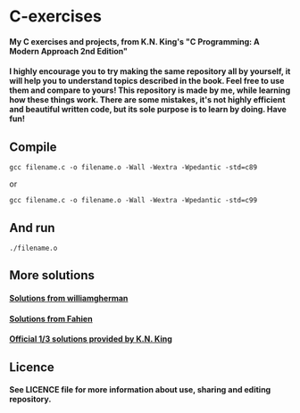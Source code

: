 # C-exercises
#### My C exercises and projects, from K.N. King's "C Programming: A Modern Approach 2nd Edition"

#### I highly encourage you to try making the same repository all by yourself, it will help you to understand topics described in the book. Feel free to use them and compare to yours! This repository is made by me, while learning how these things work. There are some mistakes, it's not highly efficient and beautiful written code, but its sole purpose is to learn by doing. Have fun!

## Compile
```
gcc filename.c -o filename.o -Wall -Wextra -Wpedantic -std=c89
```
or
```
gcc filename.c -o filename.o -Wall -Wextra -Wpedantic -std=c99
```

## And run
```
./filename.o
```
## More solutions
#### [Solutions from williamgherman](https://github.com/williamgherman/c-solutions)

#### [Solutions from Fahien](https://github.com/Fahien/exc)

#### [Official 1/3 solutions provided by K.N. King](http://knking.com/books/c2/answers/index.html)

## Licence
#### See LICENCE file for more information about use, sharing and editing repository.
